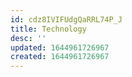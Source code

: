```yaml
---
id: cdz8IVIFUdgQaRRL74P_J
title: Technology
desc: ''
updated: 1644961726967
created: 1644961726967
---
```


